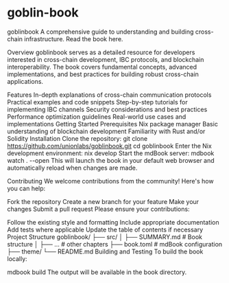 # goblin-book

goblinbook
A comprehensive guide to understanding and building cross-chain infrastructure. Read the book here.

Overview
goblinbook serves as a detailed resource for developers interested in cross-chain development, IBC protocols, and blockchain interoperability. The book covers fundamental concepts, advanced implementations, and best practices for building robust cross-chain applications.

Features
In-depth explanations of cross-chain communication protocols
Practical examples and code snippets
Step-by-step tutorials for implementing IBC channels
Security considerations and best practices
Performance optimization guidelines
Real-world use cases and implementations
Getting Started
Prerequisites
Nix package manager
Basic understanding of blockchain development
Familiarity with Rust and/or Solidity
Installation
Clone the repository:
git clone https://github.com/unionlabs/goblinbook.git
cd goblinbook
Enter the Nix development environment:
nix develop
Start the mdBook server:
mdbook watch . --open
This will launch the book in your default web browser and automatically reload when changes are made.

Contributing
We welcome contributions from the community! Here's how you can help:

Fork the repository
Create a new branch for your feature
Make your changes
Submit a pull request
Please ensure your contributions:

Follow the existing style and formatting
Include appropriate documentation
Add tests where applicable
Update the table of contents if necessary
Project Structure
goblinbook/
├── src/
│   ├── SUMMARY.md       # Book structure
│   ├── ...              # other chapters
├── book.toml            # mdBook configuration
├── theme/
└── README.md
Building and Testing
To build the book locally:

mdbook build
The output will be available in the book directory.
